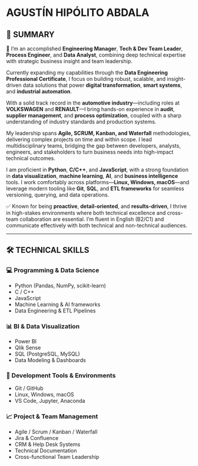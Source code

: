 # AGUSTÍN HIPÓLITO ABDALA

## 🧩 SUMMARY

🎯 I’m an accomplished **Engineering Manager**, **Tech & Dev Team Leader**, **Process Engineer**, and **Data Analyst**, combining deep technical expertise with strategic business insight and team leadership.

Currently expanding my capabilities through the **Data Engineering Professional Certificate**, I focus on building robust, scalable, and insight-driven data solutions that power **digital transformation**, **smart systems**, and **industrial automation**.

With a solid track record in the **automotive industry**—including roles at **VOLKSWAGEN** and **RENAULT**—I bring hands-on experience in **audit**, **supplier management**, and **process optimization**, coupled with a sharp understanding of industry standards and production systems.

My leadership spans **Agile, SCRUM, Kanban, and Waterfall** methodologies, delivering complex projects on time and within scope. I lead multidisciplinary teams, bridging the gap between developers, analysts, engineers, and stakeholders to turn business needs into high-impact technical outcomes.

I am proficient in **Python**, **C/C++**, and **JavaScript**, with a strong foundation in **data visualization**, **machine learning**, **AI**, and **business intelligence** tools. I work comfortably across platforms—**Linux, Windows, macOS**—and leverage modern tooling like **Git**, **SQL**, and **ETL frameworks** for seamless versioning, querying, and data operations.

✅ Known for being **proactive**, **detail-oriented**, and **results-driven**, I thrive in high-stakes environments where both technical excellence and cross-team collaboration are essential. I’m fluent in English (B2/C1) and communicate effectively with both technical and non-technical audiences.

---

## 🛠 TECHNICAL SKILLS

### 💻 Programming & Data Science
- Python (Pandas, NumPy, scikit-learn)
- C / C++
- JavaScript
- Machine Learning & AI frameworks
- Data Engineering & ETL Pipelines

### 📊 BI & Data Visualization
- Power BI  
- Qlik Sense  
- SQL (PostgreSQL, MySQL)  
- Data Modeling & Dashboards

### 🧰 Development Tools & Environments
- Git / GitHub  
- Linux, Windows, macOS  
- VS Code, Jupyter, Anaconda

### 📈 Project & Team Management
- Agile / Scrum / Kanban / Waterfall  
- Jira & Confluence  
- CRM & Help Desk Systems  
- Technical Documentation  
- Cross-functional Team Leadership
